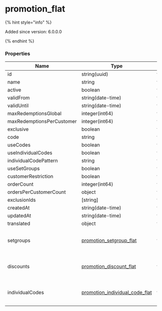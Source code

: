 
# promotion_flat

{% hint style="info" %}

Added since version: 6.0.0.0

{% endhint %}

### Properties

|Name|Type|Required|Restrictions|Description|
|---|---|---|---|---|
|id|string(uuid)|false|none|none|
|name|string|true|none|none|
|active|boolean|true|none|none|
|validFrom|string(date-time)|false|none|none|
|validUntil|string(date-time)|false|none|none|
|maxRedemptionsGlobal|integer(int64)|false|none|none|
|maxRedemptionsPerCustomer|integer(int64)|false|none|none|
|exclusive|boolean|true|none|none|
|code|string|false|none|none|
|useCodes|boolean|true|none|none|
|useIndividualCodes|boolean|true|none|none|
|individualCodePattern|string|false|none|none|
|useSetGroups|boolean|true|none|none|
|customerRestriction|boolean|false|none|none|
|orderCount|integer(int64)|false|read-only|none|
|ordersPerCustomerCount|object|false|read-only|none|
|exclusionIds|[string]|false|none|none|
|createdAt|string(date-time)|true|read-only|none|
|updatedAt|string(date-time)|false|read-only|none|
|translated|object|false|none|none|
|setgroups|[promotion_setgroup_flat](/schema/promotion_setgroup_flat)|false|none|Added since version: 6.0.0.0|
|discounts|[promotion_discount_flat](/schema/promotion_discount_flat)|false|none|Added since version: 6.0.0.0|
|individualCodes|[promotion_individual_code_flat](/schema/promotion_individual_code_flat)|false|none|Added since version: 6.0.0.0|
